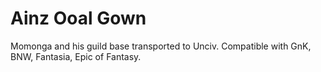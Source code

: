# Ainz Ooal Gown
Momonga and his guild base transported to Unciv.
Compatible with GnK, BNW, Fantasia, Epic of Fantasy.
